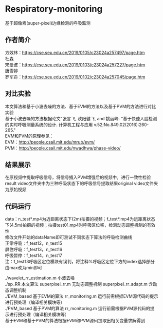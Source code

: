 # Respiratory-monitoring
基于超像素(super-pixel)边缘检测的呼吸监测  

## 作者简介
方效林：https://cse.seu.edu.cn/2019/0105/c23024a257497/page.htm  
杜森  
宋爱波：https://cse.seu.edu.cn/2019/0103/c23024a257227/page.htm  
唐雪婷  
罗军舟：https://cse.seu.edu.cn/2019/0102/c23024a257045/page.htm  

## 对比实验
本文算法和基于小波去噪的方法、基于EVM的方法以及基于PVM的方法进行对比实验  
基于小波去噪的方法根据论文"张言飞, 欧阳健飞, and 姚丽峰. "基于快速人脸检测的实时呼吸测量系统的设计. 计算机工程与应用 v.52;No.849.02(2016):260-265."  
EVM和PVM的原理参见：   
EVM：http://people.csail.mit.edu/mrub/evm/  
PVM：http://people.csail.mit.edu/nwadhwa/phase-video/  

## 结果展示
在原视频中提取呼吸信号，将信号插入PVM增强后的视频中，进行一致性检验  
result video文件夹中为三种呼吸状态下的呼吸信号提取结果original video文件夹为原始视频  

## 代码运行
data：n_test*.mp4为近距离状态下(2m)拍摄的视频；f_test*.mp4为远距离状态下(4.5m)拍摄的视频；拍摄test01.mp4时呼吸区位移，检测动态调整机制的有效性  
修改文件开始的dataName即可测试不同状态下算法的呼吸检测曲线  
正常呼吸：f_test12，n_test15  
屏住呼吸：f_test13，n_test16  
呼吸暂停：f_test14，n_test17  
注：f_test13呼吸区定位模块有误判，将注释%呼吸区定位下方的index选择部分由max改为min即可  

./wavelet_rr_estimation.m 小波去噪  
./sp_RR 本文算法 superpixel_rr.m 无动态调整机制 superpixel_rr_adapt.m 含动态调整机制  
./EVM_based 基于EVM的算法 rr_monitoring.m 运行前需根据EVM源代码的提示进行预处理（编译相关模块等）  
./PVM_based 基于PVM的算法 rr_monitoring.m 运行前需根据PVM源代码的提示进行预处理（编译相关模块等）  
基于EVM和基于PVM的算法根据EVM和PVM源码提取出相关变量求解得到  
